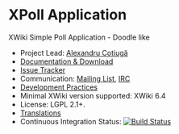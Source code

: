 XPoll Application
=================

XWiki Simple Poll Application - Doodle like

* Project Lead: [Alexandru Cotiugă](http://www.xwiki.org/xwiki/bin/view/XWiki/acotiuga)
* [Documentation & Download](http://extensions.xwiki.org/xwiki/bin/view/Extension/XPoll+Application)
* [Issue Tracker](http://jira.xwiki.org/browse/XDOODLE)
* Communication: [Mailing List](http://dev.xwiki.org/xwiki/bin/view/Community/MailingLists>), [IRC]( http://dev.xwiki.org/xwiki/bin/view/Community/IRC)
* [Development Practices](http://dev.xwiki.org)
* Minimal XWiki version supported: XWiki 6.4
* License: LGPL 2.1+.
* [Translations](http://l10n.xwiki.org/xwiki/bin/view/Contrib/XPollTranslation)
* Continuous Integration Status: [![Build Status](http://ci.xwiki.org/buildStatus/icon?job=Contrib%20-%20XPoll%20Application)](http://ci.xwiki.org/job/Contrib%20-%20XPoll%20Application/)
